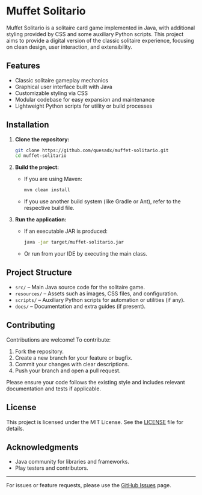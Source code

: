 # Muffet Solitario

Muffet Solitario is a solitaire card game implemented in Java, with additional styling provided by CSS and some auxiliary Python scripts. This project aims to provide a digital version of the classic solitaire experience, focusing on clean design, user interaction, and extensibility.

## Features

- Classic solitaire gameplay mechanics
- Graphical user interface built with Java
- Customizable styling via CSS
- Modular codebase for easy expansion and maintenance
- Lightweight Python scripts for utility or build processes

## Installation

1. **Clone the repository:**
   ```sh
   git clone https://github.com/quesadx/muffet-solitario.git
   cd muffet-solitario
   ```

2. **Build the project:**
   - If you are using Maven:
     ```sh
     mvn clean install
     ```
   - If you use another build system (like Gradle or Ant), refer to the respective build file.

3. **Run the application:**
   - If an executable JAR is produced:
     ```sh
     java -jar target/muffet-solitario.jar
     ```
   - Or run from your IDE by executing the main class.

## Project Structure

- `src/` – Main Java source code for the solitaire game.
- `resources/` – Assets such as images, CSS files, and configuration.
- `scripts/` – Auxiliary Python scripts for automation or utilities (if any).
- `docs/` – Documentation and extra guides (if present).

## Contributing

Contributions are welcome! To contribute:

1. Fork the repository.
2. Create a new branch for your feature or bugfix.
3. Commit your changes with clear descriptions.
4. Push your branch and open a pull request.

Please ensure your code follows the existing style and includes relevant documentation and tests if applicable.

## License

This project is licensed under the MIT License. See the [LICENSE](LICENSE) file for details.

## Acknowledgments

- Java community for libraries and frameworks.
- Play testers and contributors.

---

For issues or feature requests, please use the [GitHub Issues](https://github.com/quesadx/muffet-solitario/issues) page.
